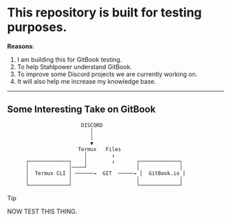 # This repository is built for testing purposes.

**Reasons**:
1. I am building this for GitBook testing.
2. To help Stahlpower understand GitBook.
3. To improve some Discord projects we are currently working on.
4. It will also help me increase my knowledge base.

---

## Some Interesting Take on GitBook

```text
                        DISCORD
                           │
                           │
                           ▼
                       Termux   Files
                         │        ↓
      ┌─────────────┐    │        ↓       ┌─────────────┐
      │             │────┘                │             │
      │  Termux CLI │ ──────→  GIT  ─────→ │  GitBook.io │
      │             │                     │             │
      └─────────────┘                     └─────────────┘
```

> [!TIP]
> NOW TEST THIS THING.
